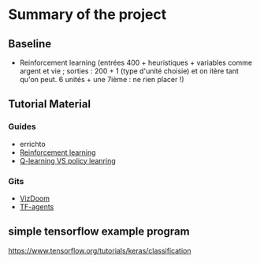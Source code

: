 # Summary of the project

## Baseline
- Reinforcement learning (entrées 400 + heuristiques + variables comme argent et vie ; sorties : 200 + 1 (type d'unité choisie) et on itère tant qu'on peut. 6 unités + une 7ième : ne rien placer !)

## Tutorial Material
### Guides
- errichto
- [Reinforcement learning]("https://medium.com/emergent-future/simple-reinforcement-learning-with-tensorflow-part-0-q-learning-with-tables-and-neural-networks-d195264329d0")
- [Q-learning VS policy leanring]("https://flyyufelix.github.io/2017/10/12/dqn-vs-pg.html")

### Gits
- [VizDoom]("https://github.com/flyyufelix/VizDoom-Keras-RL")
- [TF-agents]("https://github.com/tensorflow/agents")

## simple tensorflow example program
https://www.tensorflow.org/tutorials/keras/classification
